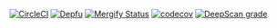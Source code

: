 [![CircleCI](https://circleci.com/gh/RogierdeRuijter/montepoeli.svg?style=shield)](https://circleci.com/gh/RogierdeRuijter/montepoeli)
[![Depfu](https://badges.depfu.com/badges/42cd3ba82e928de02df9cd7f2ed7a3ae/status.svg)](https://depfu.com)
[![Mergify Status](https://img.shields.io/endpoint.svg?url=https://dashboard.mergify.io/badges/RogierdeRuijter/montepoeli&style=flat)](https://mergify.io)
[![codecov](https://codecov.io/gh/RogierdeRuijter/montepoeli/branch/master/graph/badge.svg)](https://codecov.io/gh/RogierdeRuijter/montepoeli)
[![DeepScan grade](https://deepscan.io/api/teams/6538/projects/8555/branches/104819/badge/grade.svg)](https://deepscan.io/dashboard#view=project&tid=6538&pid=8555&bid=104819)
